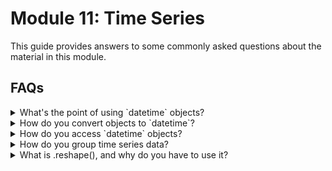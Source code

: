 # Module 11: Time Series

This guide provides answers to some commonly asked questions about the material in this module. 

## FAQs

<details>
<summary>What's the point of using `datetime` objects?</summary>

Humans look at dates and instantly know how to categorize them: day, month, year, and so on. But to your code, dates are just another line of text that will get interpreted as strings. This can make cleaning, prepping, and plotting data very difficult. This is where time series functionality becomes very useful. Converting your date strings to `datetime` type translates them, allowing your code to interpret and categorize dates the same way you do. 

For example, let's plot some [_Jeopardy_ data](https://www.kaggle.com/datasets/prondeau/350000-jeopardy-questions?resource=download) from the last 35 seasons. In the following example, the data is read in via `.read_csv()`, but the dates are read in as `strings` by default. You can see that the dates are not categorized. Instead, they are plotted in the order that they appear in the data:

<img src='Images/str_plot.png' width=400><br>

```python
df = pd.read_csv('jeopardy.csv', index_col=’air_date’)
type(df.index[0])

df[‘value’].plot(rot=45)
```

In the next example, the dates are parsed and converted to `datetime` objects. The dates are now being categorized properly and are listed in the correct order automatically:

<img src='Images/datetime_plot.png' width=400><br>

```python
df = pd.read_csv(
'jeopardy.csv',
infer_datetime_format=True,
parse_dates=True,
index_col=’air_date’
)
type(df.index[0])

df[‘value’].plot(rot=45)
```

</details>
<details><summary>How do you convert objects to `datetime`?</summary>

Converting objects to `datetime` can be tricky.  When using Pandas, you should handle the conversion upon the reading in of data.  The syntax to handle the conversion from `read_csv()` is the following:

```python
df = pd.read_csv('jeopardy.csv', parse_dates=True)
```

This converts each object to a `datetime` object. Alternatively, you can also set the index as the date column, for ease of plotting:

```python
df = pd.read_csv('jeopardy.csv', infer_datetime_format=True, parse_dates=True, index_col='air_date)
```

</details>
<details><summary>How do you access `datetime` objects?</summary>

There are numerous ways to access `datetime` objects. One of the benefits of using these data types is the added functionality they provide for plotting, cleaning, and aggregating data. Using our _Jeopardy_ example to illustrate, we can access different episodes using different date calls:

<blockquote>
<details>
<summary>To access rows by a particular year:</summary>

![year_df](Images/year_df.png)

```python
df.loc[‘1987’]
```

</details>
<details>
<summary>To access rows by a particular year and month:</summary>

![year_month_df](Images/year_month_df.png)

```python
df.loc[‘1987-04’]
```

</details>

<details>
<summary>To access rows by a particular year, month, and day:</summary>

![year_month_day_df](Images/year_month_day_df.png)

```python
df.loc[‘1987-04-06’]
```

</details>
<details>
<summary>To access a range of dates by year:</summary>

![year_month_day_df](Images/range_year_df.png)

```python
df.loc[‘1987’:’1990’]
```

</details>
<details>
<summary>To access a range of dates by year and month:</summary>

![year_month_day_df](Images/range_year_month_df.png)

```python
df.loc[‘1987-04’:’1990-10’]
```

</details>
<details>
<summary>To access a range of dates by year, month, and day:</summary>

![year_month_day_df](Images/range_year_month_day_df.png)

```python
df.loc[‘1987-04-06’:’1990-10-15’]
```


</details>
</blockquote>

</details>

<details><summary>How do you group time series data?</summary>

The `.resample()` method allows grouping by multiple categories. This is similar to the `.groupby()` function, where an aggregation method must be used to show the grouped data.  For example, we can group the mean _Jeopardy_ point values by year using the following code:

<img src= Images/resample_Y_df.png width=325><br>

```python
df.[‘value’].resample(‘Y’).mean()
```

The data can then be plotted:

```python
df.[‘value’].resample(‘Y’).plot()
```

<img src= Images/resample_Y_plot.png width=425><br>

The following is a non-exhaustive list of many `.resample()` frequency aliases:

| Alias        | Frequency Description             |
| ------------ | --------------------------------- |
| `D`          | Calendar day                      |
| `W`          | Weekly                            |
| `M`          | Month end                         |
| `SM`         | Semi-month end (15th & month end) |
| `BM`         | Business month end                |
| `MS`         | Month start                       |
| `SMS`        | Semi-month start (1st and 15th)   |
| `BMS`        | Business month start              |
| `Q`          | Quarter end                       |
| `BQ`         | Business quarter end              |
| `QS`         | Quarter start                     |
| `BQS`        | Business quarter start            |
| `A`          | Year end                          |
| `BA`, `BY`   | Business year end                 |
| `AS`, `YS`   | Year start                        |
| `BAS`, `BYS` | Business year start               |
| `BH`         | Business hour                     |
| `H`          | Hourly                            |
| `T`, `min`   | Minutes                           |
| `S`          | Seconds                           |
| `L`, `ms`    | Milliseconds                      |
| `U`, `us`    | Microseconds                      |
| `N`          | Nanoseconds                       |

</details>

<details><summary>What is .reshape(), and why do you have to use it?</summary>

When working with Pandas, we often pass Series objects into our model. The shape of values in a Pandas Series object is a 1d array. This must be converted into a 2d array which is essentially an array of arrays, or list of lists. We perform this task with the `.reshape()` function. We pass the matrix values that we want into this function. In the following example, we reshape our list into a 2d array using `.reshape(3,4)`, where 3 is the number of lists and 4 is the number of values in each list:

![2d_arrayImages](Images/2d_array.PNG)

```python
import numpy as np
x = np.array([1, 2, 3, 4, 5, 6, 7, 8, 9, 10, 11, 12])
print(x)
x.reshape(3,4)
```

Many models require the 2d array to be formatted so that each value is in a list by itself. If we were inserting the above sample data into a model, we would convert the data using `.reshape(-1,1)`, where -1 indicates an unknown number of rows, and 1 indicates the number of values in each list. The -1 will allow the function to generate the amount of rows necessary to hold the data. The output looks like this:

![2d_array_reshape](Images/2d_array_reshape.PNG)

```python
df = pd.DataFrame(
       columns - {‘Sample’},
       data=[[1, 2, 3, 4, 5, 6, 7, 8, 9, 10, 11, 12]
)

df. Sample.values
df.Sample.values.reshape(-1,1)

</details>

---

© 2022 Trilogy Education Services, a 2U, Inc. brand. All Rights Reserved.